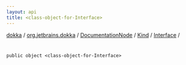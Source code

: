 ```yaml
---
layout: api
title: <class-object-for-Interface>
---
```

[dokka](../../../../index.html) / [org.jetbrains.dokka](../../../index.html) / [DocumentationNode](../../index.html) / [Kind](../index.html) / [Interface](index.html) / [<class-object-for-Interface>](_class-object-for-Interface_.html)


# <class-object-for-Interface>


```
public object <class-object-for-Interface>
```
